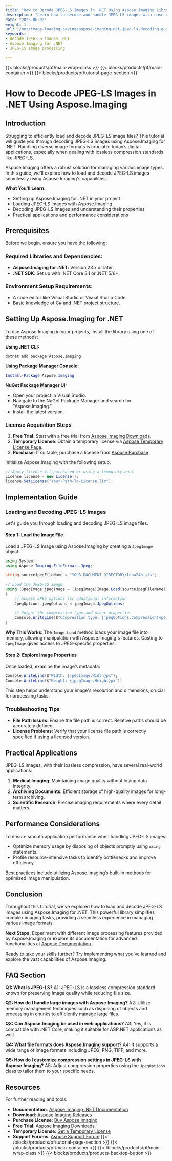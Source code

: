 ```yaml
---
title: "How to Decode JPEG-LS Images in .NET Using Aspose.Imaging Library"
description: "Learn how to decode and handle JPEG-LS images with ease using the powerful Aspose.Imaging library for .NET. Follow this guide for seamless image processing."
date: "2025-06-03"
weight: 1
url: "/net/image-loading-saving/aspose-imaging-net-jpeg-ls-decoding-guide/"
keywords:
- decode JPEG-LS images .NET
- Aspose.Imaging for .NET
- JPEG-LS image processing

---
```


{{< blocks/products/pf/main-wrap-class >}}
{{< blocks/products/pf/main-container >}}
{{< blocks/products/pf/tutorial-page-section >}}
# How to Decode JPEG-LS Images in .NET Using Aspose.Imaging

## Introduction

Struggling to efficiently load and decode JPEG-LS image files? This tutorial will guide you through decoding JPEG-LS images using Aspose.Imaging for .NET. Handling diverse image formats is crucial in today’s digital applications, especially when dealing with lossless compression standards like JPEG-LS.

Aspose.Imaging offers a robust solution for managing various image types. In this guide, we'll explore how to load and decode JPEG-LS images seamlessly using Aspose.Imaging's capabilities.

**What You'll Learn:**
- Setting up Aspose.Imaging for .NET in your project
- Loading JPEG-LS images with Aspose.Imaging
- Decoding JPEG-LS images and understanding their properties
- Practical applications and performance considerations

## Prerequisites

Before we begin, ensure you have the following:

### Required Libraries and Dependencies:
- **Aspose.Imaging for .NET**: Version 23.x or later.
- **.NET SDK**: Set up with .NET Core 3.1 or .NET 5/6+.

### Environment Setup Requirements:
- A code editor like Visual Studio or Visual Studio Code.
- Basic knowledge of C# and .NET project structure.

## Setting Up Aspose.Imaging for .NET

To use Aspose.Imaging in your projects, install the library using one of these methods:

**Using .NET CLI:**
```bash
dotnet add package Aspose.Imaging
```

**Using Package Manager Console:**
```powershell
Install-Package Aspose.Imaging
```

**NuGet Package Manager UI:**
- Open your project in Visual Studio.
- Navigate to the NuGet Package Manager and search for "Aspose.Imaging."
- Install the latest version.

### License Acquisition Steps
1. **Free Trial**: Start with a free trial from [Aspose Imaging Downloads](https://releases.aspose.com/imaging/net/).
2. **Temporary License**: Obtain a temporary license via [Aspose Temporary License Page](https://purchase.aspose.com/temporary-license/).
3. **Purchase**: If suitable, purchase a license from [Aspose Purchase](https://purchase.aspose.com/buy).

Initialize Aspose.Imaging with the following setup:
```csharp
// Apply license (if purchased or using a temporary one)
License license = new License();
license.SetLicense("Your-Path-To-License.lic");
```

## Implementation Guide

### Loading and Decoding JPEG-LS Images

Let's guide you through loading and decoding JPEG-LS image files.

#### Step 1: Load the Image File
Load a JPEG-LS image using Aspose.Imaging by creating a `JpegImage` object:
```csharp
using System;
using Aspose.Imaging.FileFormats.Jpeg;

string sourceJpegFileName = "YOUR_DOCUMENT_DIRECTORY/lena24b.jls";

// Load the JPEG-LS image
using (JpegImage jpegImage = (JpegImage)Image.Load(sourceJpegFileName))
{
    // Access JPEG options for additional information
    JpegOptions jpegOptions = jpegImage.JpegOptions;
    
    // Output the compression type and other properties
    Console.WriteLine($"Compression type: {jpegOptions.CompressionType}");
}
```
**Why This Works**: The `Image.Load` method loads your image file into memory, allowing manipulation with Aspose.Imaging's features. Casting to `JpegImage` gives access to JPEG-specific properties.

#### Step 2: Explore Image Properties
Once loaded, examine the image’s metadata:
```csharp
Console.WriteLine($"Width: {jpegImage.Width}px");
Console.WriteLine($"Height: {jpegImage.Height}px");
```
This step helps understand your image's resolution and dimensions, crucial for processing tasks.

### Troubleshooting Tips
- **File Path Issues**: Ensure the file path is correct. Relative paths should be accurately defined.
- **License Problems**: Verify that your license file path is correctly specified if using a licensed version.

## Practical Applications

JPEG-LS images, with their lossless compression, have several real-world applications:
1. **Medical Imaging**: Maintaining image quality without losing data integrity.
2. **Archiving Documents**: Efficient storage of high-quality images for long-term archiving.
3. **Scientific Research**: Precise imaging requirements where every detail matters.

## Performance Considerations
To ensure smooth application performance when handling JPEG-LS images:
- Optimize memory usage by disposing of objects promptly using `using` statements.
- Profile resource-intensive tasks to identify bottlenecks and improve efficiency.

Best practices include utilizing Aspose.Imaging’s built-in methods for optimized image manipulation.

## Conclusion

Throughout this tutorial, we've explored how to load and decode JPEG-LS images using Aspose.Imaging for .NET. This powerful library simplifies complex imaging tasks, providing a seamless experience in managing various image formats.

**Next Steps:**
Experiment with different image processing features provided by Aspose.Imaging or explore its documentation for advanced functionalities at [Aspose Documentation](https://reference.aspose.com/imaging/net/).

Ready to take your skills further? Try implementing what you’ve learned and explore the vast capabilities of Aspose.Imaging.

## FAQ Section

**Q1: What is JPEG-LS?**
A1: JPEG-LS is a lossless compression standard known for preserving image quality while reducing file size.

**Q2: How do I handle large images with Aspose.Imaging?**
A2: Utilize memory management techniques such as disposing of objects and processing in chunks to efficiently manage large files.

**Q3: Can Aspose.Imaging be used in web applications?**
A3: Yes, it is compatible with .NET Core, making it suitable for ASP.NET applications as well.

**Q4: What file formats does Aspose.Imaging support?**
A4: It supports a wide range of image formats including JPEG, PNG, TIFF, and more.

**Q5: How do I customize compression settings in JPEG-LS with Aspose.Imaging?**
A5: Adjust compression properties using the `JpegOptions` class to tailor them to your specific needs.

## Resources
For further reading and tools:
- **Documentation**: [Aspose Imaging .NET Documentation](https://reference.aspose.com/imaging/net/)
- **Download**: [Aspose Imaging Releases](https://releases.aspose.com/imaging/net/)
- **Purchase License**: [Buy Aspose Imaging](https://purchase.aspose.com/buy)
- **Free Trial**: [Aspose Imaging Downloads](https://releases.aspose.com/imaging/net/)
- **Temporary License**: [Get a Temporary License](https://purchase.aspose.com/temporary-license/)
- **Support Forums**: [Aspose Support Forum](https://forum.aspose.com/c/imaging/10)
{{< /blocks/products/pf/tutorial-page-section >}}
{{< /blocks/products/pf/main-container >}}
{{< /blocks/products/pf/main-wrap-class >}}
{{< blocks/products/products-backtop-button >}}